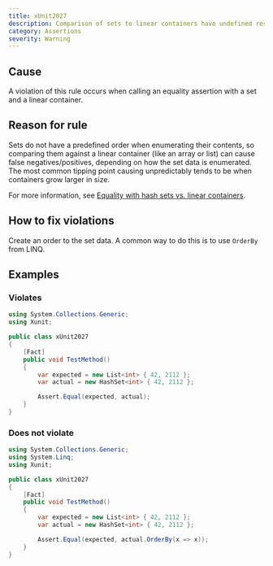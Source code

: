 ```yaml
---
title: xUnit2027
description: Comparison of sets to linear containers have undefined results
category: Assertions
severity: Warning
---
```


## Cause

A violation of this rule occurs when calling an equality assertion with a set and a linear container.

## Reason for rule

Sets do not have a predefined order when enumerating their contents, so comparing them against a linear container
(like an array or list) can cause false negatives/positives, depending on how the set data is enumerated. The most
common tipping point causing unpredictably tends to be when containers grow larger in size.

For more information, see [Equality with hash sets vs. linear containers](/docs/hash-sets-vs-linear-containers).

## How to fix violations

Create an order to the set data. A common way to do this is to use `OrderBy` from LINQ.

## Examples

### Violates

```csharp
using System.Collections.Generic;
using Xunit;

public class xUnit2027
{
    [Fact]
    public void TestMethod()
    {
        var expected = new List<int> { 42, 2112 };
        var actual = new HashSet<int> { 42, 2112 };

        Assert.Equal(expected, actual);
    }
}
```

### Does not violate

```csharp
using System.Collections.Generic;
using System.Linq;
using Xunit;

public class xUnit2027
{
    [Fact]
    public void TestMethod()
    {
        var expected = new List<int> { 42, 2112 };
        var actual = new HashSet<int> { 42, 2112 };

        Assert.Equal(expected, actual.OrderBy(x => x));
    }
}
```
